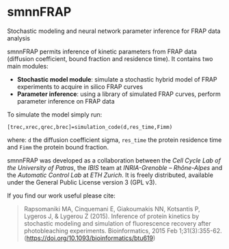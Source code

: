 # smnnFRAP
Stochastic modeling and neural network parameter inference for FRAP data analysis

smnnFRAP permits inference of kinetic parameters from FRAP data (diffusion coefficient, bound fraction and residence time). It contains two main modules: 
- **Stochastic model module**: simulate a stochastic hybrid model of FRAP experiments to acquire in silico FRAP curves
- **Parameter inference**: using a library of simulated FRAP curves, perform parameter inference on FRAP data

To simulate the model simply run:
```
[trec,xrec,qrec,brec]=simulation_code(d,res_time,Fimm)
```
where: `d` the diffusion coefficient sigma, `res_time` the protein residence time and `Fimm` the protein bound fraction.

smnnFRAP was developed as a collaboration between the *Cell Cycle Lab of the University of Patras*, the *IBIS* team at *INRIA-Grenoble – Rhône-Alpes* and the *Automatic Control Lab* at *ETH Zurich*. It is freely distributed, available under the General Public License version 3 (GPL v3).

If you find our work useful please cite: 

> Rapsomaniki MA, Cinquemani E, Giakoumakis NN, Kotsantis P, Lygeros J, & Lygerou Z (2015). Inference of protein kinetics by stochastic modeling and simulation of fluorescence recovery after photobleaching experiments. Bioinformatics, 2015 Feb 1;31(3):355-62. (https://doi.org/10.1093/bioinformatics/btu619)




